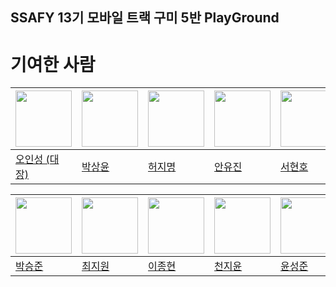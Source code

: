 ## SSAFY 13기 모바일 트랙 구미 5반 PlayGround

# 기여한 사람
| <a href="https://github.com/ois0886"><img src="https://avatars.githubusercontent.com/u/58154638?v=4" width="90" height="90"></a> | <a href="https://github.com/PSYUN"><img src="https://avatars.githubusercontent.com/u/133249953?v=4" width="90" height="90"></a> | <a href="https://github.com/HeoJamong"><img src="https://avatars.githubusercontent.com/u/84281455?v=4" width="90" height="90"></a> | <a href="https://github.com/prodksdb"><img src="https://avatars.githubusercontent.com/u/150729023?v=4" width="90" height="90"></a> | <a href="https://github.com/SeoHyunHo99"><img src="https://avatars.githubusercontent.com/u/43312841?v=4" width="90" height="90"></a> | <a href="https://github.com/hsl26"><img src="https://avatars.githubusercontent.com/u/100758335?v=4" width="90" height="90"></a> | <a href="https://github.com/kmseongmin"><img src="https://avatars.githubusercontent.com/u/102861243?v=4" width="90" height="90"></a> | <a href="https://github.com/hyeriimm"><img src="https://avatars.githubusercontent.com/u/94698088?v=4" width="90" height="90"></a> |
| ----- | ----- | ----- | ----- | ----- | ----- | ----- | ----- |
| [오인성 (대장)](https://github.com/ois0886) | [박상윤](https://github.com/PSYUN) | [허지명](https://github.com/HeoJamong) | [안유진](https://github.com/prodksdb) | [서현호](https://github.com/SeoHyunHo99) | [이현수](https://github.com/hsl26) | [김성민](https://github.com/kmseongmin) | [최혜림](https://github.com/hyeriimm) |

| <a href="https://github.com/ootr47"><img src="https://avatars.githubusercontent.com/u/83055885?v=4" width="90" height="90"></a> | <a href="https://github.com/zziwonCHOI"><img src="https://avatars.githubusercontent.com/u/128473259?v=4" width="90" height="90"></a> | <a href="https://github.com/2-jjong"><img src="https://avatars.githubusercontent.com/u/127838675?v=4" width="90" height="90"></a> | <a href="https://github.com/cheonjiyun"><img src="https://avatars.githubusercontent.com/u/70828192?v=4" width="90" height="90"></a> | <a href="https://github.com/sssssungjun"><img src="https://avatars.githubusercontent.com/u/108875242?v=4" width="90" height="90"></a> | <a href="https://github.com/MinwooPyeon"><img src="https://avatars.githubusercontent.com/u/153968515?v=4" width="90" height="90"></a> |
| ----- | ----- | ----- | ----- | ----- | ----- |
| [박승준](https://github.com/ootr47) | [최지원](https://github.com/zziwonCHOI) | [이종현](https://github.com/2-jjong) | [천지윤](https://github.com/cheonjiyun) | [윤성준](https://github.com/sssssungjun) | [편민우](https://github.com/MinwooPyeon) |
